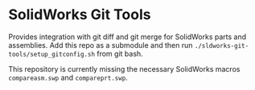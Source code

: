 # SolidWorks Git Tools
Provides integration with git diff and git merge for SolidWorks parts and
assemblies. Add this repo as a submodule and then run
`./sldworks-git-tools/setup_gitconfig.sh` from git bash.

This repository is currently missing the necessary SolidWorks macros `compareasm.swp`
and `compareprt.swp`.
